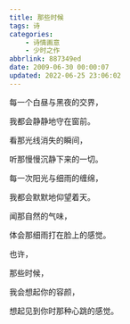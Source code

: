 ```yaml
---
title: 那些时候
tags: 诗
categories: 
    - 诗情画意
    - 少时之作
abbrlink: 887349ed
date: 2009-06-30 00:00:07
updated: 2022-06-25 23:06:02
---
```


每一个白昼与黑夜的交界，

我都会静静地守在窗前。

看那光线消失的瞬间，

听那慢慢沉静下来的一切。

每一次阳光与细雨的缠绵，

我都会默默地仰望着天。

闻那自然的气味，

体会那细雨打在脸上的感觉。

也许，

那些时候，

我会想起你的容颜，

想起见到你时那种心跳的感觉。